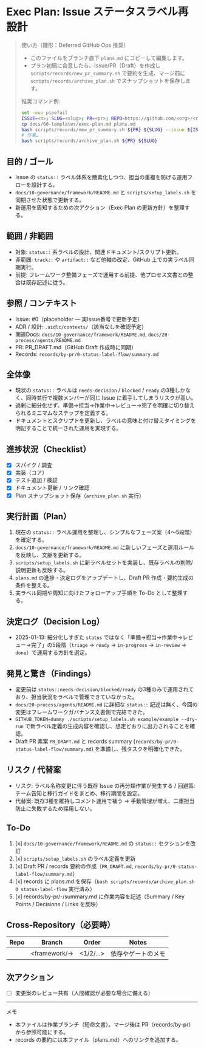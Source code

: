 # Exec Plan: Issue ステータスラベル再設計

> 使い方（雛形：Deferred GitHub Ops 推奨）
> - このファイルをブランチ直下 `plans.md` にコピーして編集します。
> - プラン初稿に合意したら、Issue/PR（Draft）を作成し `scripts/records/new_pr_summary.sh` で要約を生成、マージ前に `scripts/records/archive_plan.sh` でスナップショットを保存します。
>
> 推奨コマンド例:
> ```bash
> set -euo pipefail
> ISSUE=<n>; SLUG=<slug>; PR=<pr>; REPO=https://github.com/<org>/<repo>; AUTHOR=@you
> cp docs/60-templates/exec-plan.md plans.md
> bash scripts/records/new_pr_summary.sh ${PR} ${SLUG} --issue ${ISSUE} --repo-url ${REPO} --author ${AUTHOR}
> # 作業…
> bash scripts/records/archive_plan.sh ${PR} ${SLUG}
> ```

## 目的 / ゴール
- Issue の `status::` ラベル体系を簡素化しつつ、担当の重複を防げる運用フローを設計する。
- `docs/10-governance/framework/README.md` と `scripts/setup_labels.sh` を同期させた状態で更新する。
- 新運用を周知するための次アクション（Exec Plan の更新方針）を整理する。

## 範囲 / 非範囲
- 対象: `status::` 系ラベルの設計、関連ドキュメント/スクリプト更新。
- 非範囲: `track::` や `artifact::` など他軸の改定、GitHub 上での実ラベル同期実行。
- 前提: フレームワーク整備フェーズで運用する前提、他プロセス文書との整合は既存記述に従う。

## 参照 / コンテキスト
- Issue: #0（placeholder — 実Issue番号で更新予定）
- ADR / 設計: `.aidlc/contexts/`（該当なしを確認予定）
- 関連Docs: `docs/10-governance/framework/README.md`, `docs/20-process/agents/README.md`
 - PR: PR_DRAFT.md（GitHub Draft 作成時に同期）
 - Records: `records/by-pr/0-status-label-flow/summary.md`

## 全体像
- 現状の `status::` ラベルは `needs-decision` / `blocked` / `ready` の3種しかなく、同時並行で複数メンバーが同じ Issue に着手してしまうリスクが高い。
- 過剰に細分化せず、準備→担当→作業中→レビュー→完了を明確に切り替えられるミニマムなステップを定義する。
- ドキュメントとスクリプトを更新し、ラベルの意味と付け替えタイミングを明記することで統一された運用を実現する。

## 進捗状況（Checklist）
- [x] スパイク / 調査
- [x] 実装（コア）
- [x] テスト追加 / 検証
- [x] ドキュメント更新 / リンク確認
- [x] Plan スナップショット保存（`archive_plan.sh` 実行）

## 実行計画（Plan）
1. 現在の `status::` ラベル運用を整理し、シンプルなフェーズ案（4〜5段階）を確定する。
2. `docs/10-governance/framework/README.md` に新しいフェーズと運用ルールを反映し、文脈を更新する。
3. `scripts/setup_labels.sh` に新ラベルセットを実装し、既存ラベルの削除/説明更新も反映する。
4. `plans.md` の進捗・決定ログをアップデートし、Draft PR 作成・要約生成の条件を整える。
5. 実ラベル同期や周知に向けたフォローアップ手順を To-Do として整理する。

## 決定ログ（Decision Log）
- 2025-01-13: 細分化しすぎた `status` ではなく「準備→担当→作業中→レビュー→完了」の5段階（`triage` → `ready` → `in-progress` → `in-review` → `done`）で運用する方針を選定。

## 発見と驚き（Findings）
- 変更前は `status::needs-decision/blocked/ready` の3種のみで運用されており、担当状況をラベルで管理できていなかった。
- `docs/20-process/agents/README.md` に詳細な `status::` 記述は無く、今回の変更はフレームワークガバナンス文書側で完結できた。
- `GITHUB_TOKEN=dummy ./scripts/setup_labels.sh example/example --dry-run` で新ラベル定義の生成内容を確認し、想定どおりに出力されることを確認。
- Draft PR 素案 `PR_DRAFT.md` と records summary (`records/by-pr/0-status-label-flow/summary.md`) を準備し、残タスクを明確化できた。

## リスク / 代替案
- リスク: ラベル名称変更に伴う既存 Issue の再分類作業が発生する / 回避策: チーム告知と移行ガイドをまとめ、移行期間を設定。
- 代替案: 既存3種を維持しコメント運用で補う → 手動管理が増え、二重担当防止に失敗するため採用しない。

## To-Do
1. [x] `docs/10-governance/framework/README.md` の `status::` セクションを改訂
2. [x] `scripts/setup_labels.sh` のラベル定義を更新
3. [x] Draft PR / records 要約の作成（`PR_DRAFT.md`, `records/by-pr/0-status-label-flow/summary.md`）
4. [x] records に plans.md を保存（`bash scripts/records/archive_plan.sh 0 status-label-flow` 実行済み）
5. [x] records/by-pr/<pr>-<slug>/summary.md に作業内容を記述（Summary / Key Points / Decisions / Links を反映）

## Cross-Repository（必要時）
| Repo | Branch | Order | Notes |
|------|--------|-------|-------|
| <name> | <framework/<issue>-<slug>> | <1/2/…> | 依存やゲートのメモ |

## 次アクション
- [ ] 変更案のレビュー共有（人間確認が必要な場合に備える）

---
メモ
- 本ファイルは作業ブランチ（短命文書）。マージ後は PR（records/by-pr）から参照可能にする。
- records の要約には本ファイル（plans.md）へのリンクを追加する。
